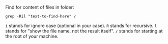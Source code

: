 Find for content of files in folder:
```
grep -Ril "text-to-find-here" /
```

`i` stands for ignore case (optional in your case).
`R` stands for recursive.
`l` stands for "show the file name, not the result itself".
`/` stands for starting at the root of your machine.